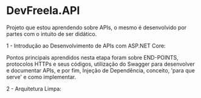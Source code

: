 # DevFreela.API
Projeto que estou aprendendo sobre APIs, o mesmo é desenvolvido por partes com o intuito de ser didático.

1 - Introdução ao Desenvolvimento de APIs com ASP.NET Core:

  Pontos principais aprendidos nesta etapa foram sobre END-POINTS, protocolos HTTPs e seus códigos, utilização do Swagger para desenvolver e documentar APIs, e 
  por fim, Injeção de Dependência, conceito, 'para que serve' e como implementar.

2 - Arquitetura Limpa:
